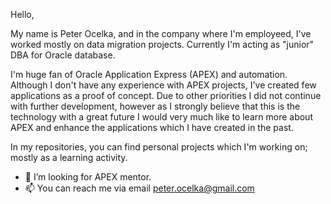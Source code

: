 Hello, 

My name is Peter Ocelka, and in the company where I'm employeed, I've worked mostly on data migration projects. Currently I'm acting as "junior" DBA for Oracle database. 

I'm huge fan of Oracle Application Express (APEX) and automation. Although I don't have any experience with APEX projects, I've created few applications as a proof of concept. Due to other priorities I did not continue with further development, however as I strongly believe that this is the technology with a great future I would very much like to learn more about APEX and enhance the applications which I have created in the past. 

In my repositories, you can find personal projects which I'm working on; mostly as a learning activity.

- 💞️ I’m looking for APEX mentor.
- 📫 You can reach me via email peter.ocelka@gmail.com

<!---
pocelka/pocelka is a ✨ special ✨ repository because its `README.md` (this file) appears on your GitHub profile.
You can click the Preview link to take a look at your changes.
--->
